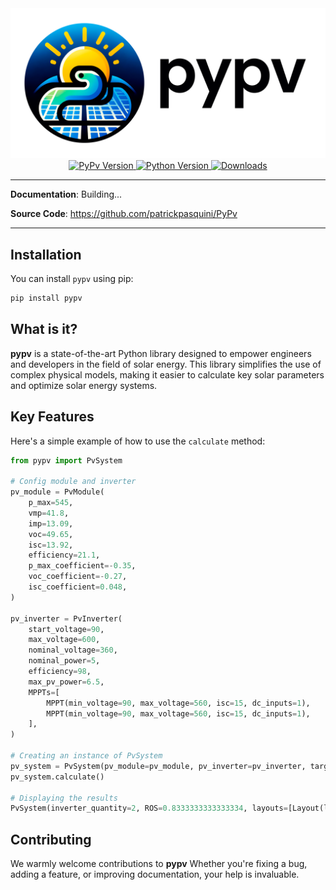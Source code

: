 <div align="center">
    <a href="https://github.com/patrickpasquini/PyPv" target="_blank">
      <img src="https://raw.githubusercontent.com/patrickpasquini/pypv/master/docs/assets/logo.png" alt="PyPv Logo">
    </a>
</div>

<div align="center">
    <a href="https://pypi.org/project/pypv/" target="_blank">
      <img src="https://img.shields.io/pypi/v/pypv" alt="PyPv Version">
    </a>
    <a href="https://pypi.org/project/pypv/" target="_blank">
      <img src="https://img.shields.io/badge/Python-3.11-blue" alt="Python Version">
    </a>
    <!-- <a href="LINK_TO_YOUR_COVERAGE_REPORT" target="_blank">
      <img src="https://img.shields.io/endpoint?url=URL_TO_YOUR_COVERAGE_BADGE_JSON&logo=pytest" alt="Coverage">
    </a> -->
    <a href="https://pepy.tech/project/pypv" target="_blank">
      <img src="https://static.pepy.tech/badge/pypv" alt="Downloads">
    </a>
</div>

---

**Documentation**: Building...

**Source Code**: <a href="https://github.com/patrickpasquini/PyPv" target="_blank">https://github.com/patrickpasquini/PyPv</a>

---

## Installation

You can install `pypv` using pip:
```bash
pip install pypv
```

## What is it?

**pypv** is a state-of-the-art Python library designed to empower engineers and developers in the field of solar energy. This library simplifies the use of complex physical models, making it easier to calculate key solar parameters and optimize solar energy systems. 

## Key Features

Here's a simple example of how to use the `calculate` method:

```python
from pypv import PvSystem

# Config module and inverter
pv_module = PvModule(
    p_max=545,
    vmp=41.8,
    imp=13.09,
    voc=49.65,
    isc=13.92,
    efficiency=21.1,
    p_max_coefficient=-0.35,
    voc_coefficient=-0.27,
    isc_coefficient=0.048,
)

pv_inverter = PvInverter(
    start_voltage=90,
    max_voltage=600,
    nominal_voltage=360,
    nominal_power=5,
    efficiency=98,
    max_pv_power=6.5,
    MPPTs=[
        MPPT(min_voltage=90, max_voltage=560, isc=15, dc_inputs=1),
        MPPT(min_voltage=90, max_voltage=560, isc=15, dc_inputs=1),
    ],
)

# Creating an instance of PvSystem
pv_system = PvSystem(pv_module=pv_module, pv_inverter=pv_inverter, target_power=6, max_temperature=75, min_temperature=0)
pv_system.calculate()

# Displaying the results
PvSystem(inverter_quantity=2, ROS=0.8333333333333334, layouts=[Layout(line_quantity=2, modules_per_line=6), Layout(line_quantity=2, modules_per_line=5)])
```


## Contributing

We warmly welcome contributions to **pypv** Whether you're fixing a bug, adding a feature, or improving documentation, your help is invaluable.